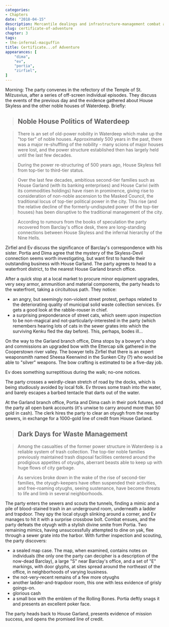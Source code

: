 ```yaml
---
categories:
- Chapters
date: "2018-04-15"
description: Mercantile dealings and infrastructure-management combat along the waterfront.
slug: certificate-of-adventure
chapter: 3
tags:
- the-infernal-macguffin
title: Certificate...of Adventure
appearances: [
    "dima",
    "ev",
    "portia",
    "zirfiel",
]
---
```


Morning: The party convenes in the refectory of the Temple of St. Milzusvius, after a series of off-screen individual episodes. They discuss the events of the previous day and the evidence gathered about House Skyless and the other noble houses of Waterdeep. Briefly:

> ## Noble House Politics of Waterdeep

> There is an set of old-power nobility in Waterdeep which make up the "top tier" of noble houses. Approximately 500 years in the past, there was a major re-shuffling of the nobility - many scions of major houses were lost, and the power structure established then has largely held until the last few decades.

> During the power re-structuring of 500 years ago, House Skyless fell from top-tier to third-tier status.

> Over the last few decades, ambitious second-tier families such as House Garland (with its banking enterprises) and House Carivi (with its commodities holdings) have risen in prominence, giving rise to consideration of non-noble ascension to the Masked Council, the traditional locus of top-tier political power in the city. This rise (and the relative decline of the formerly-undisputed power of the top-tier houses) has been disruptive to the traditional management of the city.

> According to rumours from the books of speculation the party recovered from Barclay's office desk, there are long-standing connections between House Skyless and the infernal hierarchy of the Nine Hells.

Zirfiel and Ev discuss the significance of Barclay's correspondence with his sister. Portia and Dima agree that the mystery of the Skyless-Devil connection seems worth investigating, but want first to handle their outstanding business with House Garland. The party agrees to head to a waterfront district, to the nearest House Garland branch office.

After a quick stop at a local market to procure minor equipment upgrades, very sexy armor, ammunition and material components, the party heads to the waterfront, taking a circituitous path. They notice:

* an angry, but seemingly non-violent street protest, perhaps related to the deteriorating quality of municipal solid waste collection services. Ev gets a good look at the rabble-rouser in chief.
* a surprising preponderance of street cats, which seem upon inspection to be non-magical and not-particularly-interested in the party (which remembers hearing lots of cats in the sewer grates into which the surviving Kenku fled the day before). This, perhaps, bodes ill...

On the way to the Garland branch office, Dima stops by a bowyer's shop and commissions an upgraded bow with the Ettercap silk gathered in the Cooperstown river valley. The bowyer tells Zirfiel that there is an expert weaponsmith named Sheesa Keenwind in the Sunken City (?) who would be able to "silver" weapons. The bow crafting is estimated to be a five-day job.

Ev does something surreptitious during the walk; no-one notices.

The party crosses a weirdly-clean stretch of road by the docks, which is being studiously avoided by local folk. Ev throws some trash into the water, and barely escapes a barbed tentacle that darts out of the water.

At the Garland branch office, Portia and Dima cash in their pork futures, and the party all open bank accounts (it's unwise to carry around more than 50 gold in cash). The clerk hires the party to clear an otyugh from the nearby sewers, in exchange for a 1000-gold line of credit from House Garland.

> ## Dark Days for Waste Management

> Among the casualties of the former power structure in Waterdeep is a reliable system of trash collection. The top-tier noble families previously maintained trash disposal facilities centered around the prodigious appetites of otyughs, aberrant beasts able to keep up with huge flows of city garbage.

> As services broke down in the wake of the rise of second-tier families, the otyugh-keepers have often suspended their activities, and free-roaming otyughs, seeing sustenance, have become threats to life and limb in several neighborhoods.

The party enters the sewers and scouts the tunnels, finding a mimic and a pile of blood-stained trash in an underground room, underneath a ladder and trapdoor. They spy the local otyugh slinking around a corner, and Ev manages to hit it with a surprise crossbow bolt. Combat ensues, and the party defeats the otyugh with a stylish divine smite from Portia. Two remaining mimics, having unsuccessfully attempted to dine on yak, flee through a sewer grate into the harbor. With further inspection and scouting, the party discovers:

* a sealed map case. The map, when examined, contains notes on individuals (the only one the party can decipher is a description of the now-dead Barclay), a large "S" near Barclay's office, and a set of "E" markings, with door glyphs, at sites spread around the northeast of the office, in neighborhoods of varying lousiness.
* the not-very-recent remains of a few more otyughs
* another ladder-and-trapdoor room, this one with less evidence of grisly goings-on.
* glorious cash
* a small box with the emblem of the Rolling Bones. Portia deftly snags it and presents an excellent poker face.


The party heads back to House Garland, presents evidence of mission success, and opens the promised line of credit.